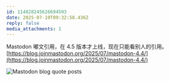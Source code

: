 ```yaml
---
id: 114828245626694593
date: 2025-07-10T09:32:58.436Z
reply: false
media_attachments: 1
---
```


Mastodon 嘟文引用，在 4.5 版本才上线，现在只能看别人的引用。  
[https://blog.joinmastodon.org/2025/07/mastodon-4.4/](https://blog.joinmastodon.org/2025/07/mastodon-4.4/)

![Mastodon blog quote posts](https://files.e5n.cc/media_attachments/files/114/828/244/119/105/736/original/c1d1ba38c2cb4af5.jpg)
